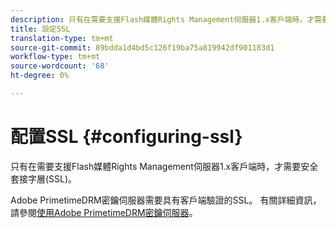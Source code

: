 ```yaml
---
description: 只有在需要支援Flash媒體Rights Management伺服器1.x客戶端時，才需要安全套接字層(SSL)。
title: 設定SSL
translation-type: tm+mt
source-git-commit: 89bdda1d4bd5c126f19ba75a819942df901183d1
workflow-type: tm+mt
source-wordcount: '68'
ht-degree: 0%

---
```



# 配置SSL {#configuring-ssl}

只有在需要支援Flash媒體Rights Management伺服器1.x客戶端時，才需要安全套接字層(SSL)。

Adobe PrimetimeDRM密鑰伺服器需要具有客戶端驗證的SSL。 有關詳細資訊，請參閱[使用Adobe PrimetimeDRM密鑰伺服器](../../using-the-drm-key-server/requirements.md)。
